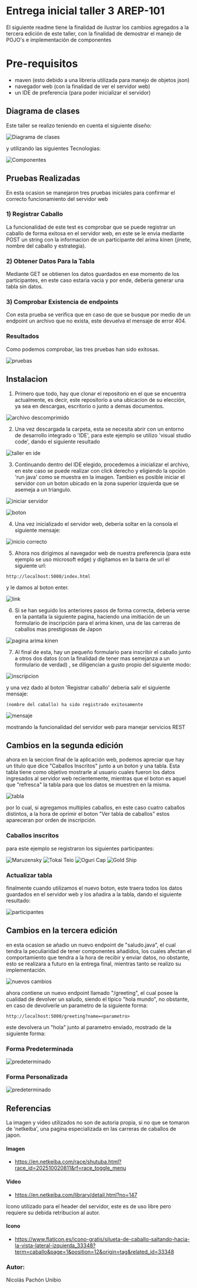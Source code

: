 # Entrega inicial taller 3 AREP-101

El siguiente readme tiene la finalidad de ilustrar los cambios agregados a la tercera edición
de este taller, con la finalidad de demostrar el manejo de POJO's e implementación de componentes

# Pre-requisitos
- maven (esto debido a una libreria utilizada para manejo de objetos json)
- navegador web (con la finalidad de ver el servidor web)
- un IDE de preferencia (para poder inicializar el servidor)

## Diagrama de clases

Este taller se realizo teniendo en cuenta el siguiente diseño:

![Diagrama de clases](/src/resources/Diagrama%20de%20clases.png)

y utilizando las siguientes Tecnologias:

![Componentes](/src/resources/tech%20stack.png)

## Pruebas Realizadas

En esta ocasion se manejaron tres pruebas iniciales para confirmar el correcto funcionamiento del servidor web

### 1) Registrar Caballo

La funcionalidad de este test es comprobar que se puede registrar un caballo de forma exitosa en el 
servidor web, en este se le envia mediante POST un string con la informacion de un participante del
arima kinen (jinete, nombre del caballo y estrategia).

### 2) Obtener Datos Para la Tabla

Mediante GET se obtienen los datos guardados en ese momento de los participantes, en este caso
estaria vacia y por ende, deberia generar una tabla sin datos.

### 3) Comprobar Existencia de endpoints

Con esta prueba se verifica que en caso de que se busque por medio de un endpoint un archivo que no 
exista, este devuelva el mensaje de error 404.

### Resultados
Como podemos comprobar, las tres pruebas han sido exitosas.

![pruebas](/src/resources/pruebas.png)

## Instalacion

1) Primero que todo, hay que clonar el repositorio en el que se encuentra actualmente, es decir, este repositorio a una ubicacion de su elección, ya sea en descargas, escritorio o junto a demas documentos.

![archivo descomprimido](/src/resources/carpeta.png)

2) Una vez descargada la carpeta, esta se necesita abrir con un entorno de desarrollo integrado o 'IDE', para este ejemplo se utilizo 'visual studio code', dando el siguiente resultado 

![taller en ide](/src/resources/ide.png)

3) Continuando dentro del IDE elegido, procedemos a inicializar el archivo, en este caso se puede realizar con click derecho y eligiendo la opción 'run java' como se muestra en la imagen. Tambien es posible iniciar el servidor con un boton ubicado en la zona superior izquierda que se asemeja a un triangulo.

![iniciar servidor](/src/resources/correr%20servidor.png)

![boton](/src/resources/boton.png)

4) Una vez inicializado el servidor web, deberia soltar en la consola el siguiente mensaje:

![inicio correcto](/src/resources/inicio.png)

5) Ahora nos dirigimos al navegador web de nuestra preferencia (para este ejemplo se uso microsoft edge) y digitamos en la barra de url el siguiente url:

```
http://localhost:5000/index.html
```
y le damos al boton enter.

![link](/src/resources/enlace.png)

6) Si se han seguido los anteriores pasos de forma correcta, deberia verse en la pantalla la siguiente pagina, haciendo una imitiación de un formulario de inscripción para el arima kinen, una de las carreras de caballos mas prestigiosas de Japon 

![pagina arima kinen](/src/resources/pagina%20funcionando.png)

7) Al final de esta, hay un pequeño formulario para inscribir el caballo junto a otros dos datos (con la finalidad de tener mas semejanza a un formulario de verdad) , se diligencian a gusto propio del siguiente modo:

![inscripcion](/src/resources/inscripcion.png)

y una vez dado al boton 'Registrar caballo' deberia salir el siguiente mensaje:

```
(nombre del caballo) ha sido registrado exitosamente
```

![mensaje](/src/resources/mensaje.png)

mostrando la funcionalidad del servidor web para manejar servicios REST

## Cambios en la segunda edición

ahora en la seccion final de la aplicación web, podemos apreciar que hay un titulo
que dice "Caballos Inscritos" junto a un boton y una tabla. Esta tabla tiene como objetivo mostrarle al usuario cuales fueron los datos ingresados al servidor web recientemente, mientras que el boton es aquel que "refresca" la tabla para que los datos se muestren en la
misma.

![tabla](/src/resources/cambios.png)

por lo cual, si agregamos multiples caballos, en este caso cuatro caballos distintos, a la hora  de oprimir 
el boton "Ver tabla de caballos" estos apareceran por orden de inscripción.

### Caballos inscritos

para este ejemplo se registraron los siguientes participantes:

![Maruzensky](/src/resources/maru.png)
![Tokai Teio](/src/resources/teio.png)
![Oguri Cap](/src/resources/oguri.png)
![Gold Ship](/src/resources/golshi.png)

### Actualizar tabla

finalmente cuando utilizamos el nuevo boton, este traera todos los datos
guardados en el servidor web y los añadira a la tabla, dando el siguiente resultado:

![participantes](/src/resources/participantes.png)

## Cambios en la tercera edición

en esta ocasion se añadio un nuevo endpoint de "saludo.java", el cual tendra la peculiaridad
de tener componentes añadidos, los cuales afectan el comportamiento que tendra a la hora de recibir y enviar
datos, no obstante, esto se realizara a futuro en la entrega final, mientras tanto se realizo su implementación.

![nuevos cambios](/src/resources/nuevos%20cambios.png)

ahora contiene un nuevo endpoint llamado "/greeting", el cual posee la cualidad de devolver un saludo, siendo el 
tipico "hola mundo", no obstante, en caso de devolverle un parametro de la siguiente forma:

```
http://localhost:5000/greeting?name=<parametro>
```

este devolvera un "hola" junto al parametro enviado, mostrado de la siguiente forma:

### Forma Predeterminada

![predeterminado](/src/resources/predeterminado.png)

### Forma Personalizada

![predeterminado](/src/resources/personalizado.png)

## Referencias

La imagen y video utilizados no son de autoria propia, si no que se tomaron de 'netkeiba', una pagina especializada en las carreras de caballos de japon.

#### Imagen
- https://en.netkeiba.com/race/shutuba.html?race_id=202510020811&rf=race_toggle_menu
#### Video
- https://en.netkeiba.com/library/detail.html?no=147

Icono utilizado para el header del servidor, este es de uso libre pero requiere su debida retribucion al autor.
#### Icono
- https://www.flaticon.es/icono-gratis/silueta-de-caballo-saltando-hacia-la-vista-lateral-izquierda_33348?term=caballo&page=1&position=12&origin=tag&related_id=33348

### Autor:
Nicolás Pachón Unibio


